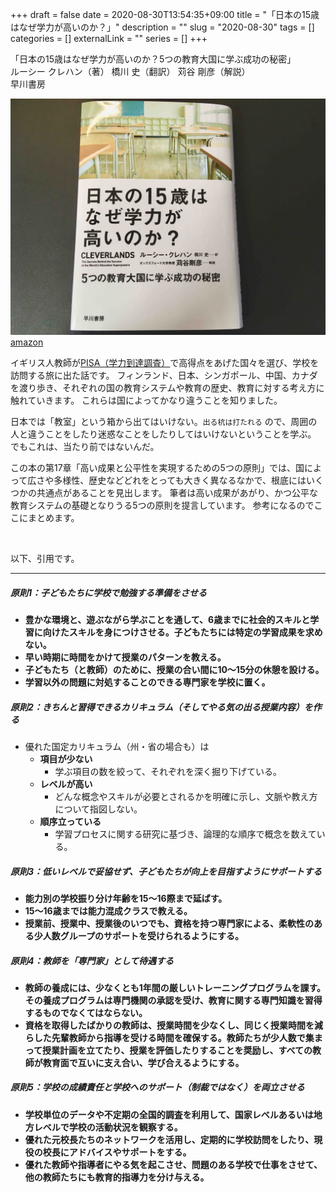 +++
draft = false
date = 2020-08-30T13:54:35+09:00
title = "「日本の15歳はなぜ学力が高いのか？」"
description = ""
slug = "2020-08-30"
tags = []
categories = []
externalLink = ""
series = []
+++

「日本の15歳はなぜ学力が高いのか？5つの教育大国に学ぶ成功の秘密」<br>
ルーシー クレハン（著） 橋川 史（翻訳） 苅谷 剛彦（解説）<br>
早川書房


![picture1](picture1.jpg)
[amazon](https://www.amazon.co.jp/%E6%97%A5%E6%9C%AC%E3%81%AE15%E6%AD%B3%E3%81%AF%E3%81%AA%E3%81%9C%E5%AD%A6%E5%8A%9B%E3%81%8C%E9%AB%98%E3%81%84%E3%81%AE%E3%81%8B-5%E3%81%A4%E3%81%AE%E6%95%99%E8%82%B2%E5%A4%A7%E5%9B%BD%E3%81%AB%E5%AD%A6%E3%81%B6%E6%88%90%E5%8A%9F%E3%81%AE%E7%A7%98%E5%AF%86-%E3%83%AB%E3%83%BC%E3%82%B7%E3%83%BC-%E3%82%AF%E3%83%AC%E3%83%8F%E3%83%B3/dp/4152097159/ref=tmm_hrd_swatch_0?_encoding=UTF8&qid=1598763790&sr=8-1)

イギリス人教師が[PISA（学力到達調査）](https://www.nier.go.jp/kokusai/pisa/)で高得点をあげた国々を選び、学校を訪問する旅に出た話です。
フィンランド、日本、シンガポール、中国、カナダを渡り歩き、それぞれの国の教育システムや教育の歴史、教育に対する考え方に触れていきます。
これらは国によってかなり違うことを知りました。

日本では「教室」という箱から出てはいけない。`出る杭は打たれる` ので、周囲の人と違うことをしたり迷惑なことをしたりしてはいけないということを学ぶ。
でもこれは、当たり前ではないんだ。

この本の第17章「高い成果と公平性を実現するための5つの原則」では、国によって広さや多様性、歴史などどれをとっても大きく異なるなかで、根底にはいくつかの共通点があることを見出します。
筆者は高い成果があがり、かつ公平な教育システムの基礎となりうる5つの原則を提言しています。
参考になるのでここにまとめます。

<br>

以下、引用です。

---

##### 原則1：子どもたちに学校で勉強する準備をさせる
- **豊かな環境と、遊ぶながら学ぶことを通して、6歳までに社会的スキルと学習に向けたスキルを身につけさせる。子どもたちには特定の学習成果を求めない。**
- **早い時期に時間をかけて授業のパターンを教える。**
- **子どもたち（と教師）のために、授業の合い間に10〜15分の休憩を設ける。**
- **学習以外の問題に対処することのできる専門家を学校に置く。**

##### 原則2：きちんと習得できるカリキュラム（そしてやる気の出る授業内容）を作る
- 優れた国定カリキュラム（州・省の場合も）は
  - **項目が少ない**
    - 学ぶ項目の数を絞って、それぞれを深く掘り下げている。
  - **レベルが高い**
    - どんな概念やスキルが必要とされるかを明確に示し、文脈や教え方について指図しない。
  - **順序立っている**
    - 学習プロセスに関する研究に基づき、論理的な順序で概念を数えている。

##### 原則3：低いレベルで妥協せず、子どもたちが向上を目指すようにサポートする
- **能力別の学校振り分け年齢を15〜16際まで延ばす。**
- **15〜16歳までは能力混成クラスで教える。**
- **授業前、授業中、授業後のいつでも、資格を持つ専門家による、柔軟性のある少人数グループのサポートを受けられるようにする。**

##### 原則4：教師を「専門家」として待遇する
- **教師の養成には、少なくとも1年間の厳しいトレーニングプログラムを課す。その養成プログラムは専門機関の承認を受け、教育に関する専門知識を習得するものでなくてはならない。**
- **資格を取得したばかりの教師は、授業時間を少なくし、同じく授業時間を減らした先輩教師から指導を受ける時間を確保する。教師たちが少人数で集まって授業計画を立てたり、授業を評価したりすることを奨励し、すべての教師が教育面で互いに支え合い、学び合えるようにする。**

##### 原則5：学校の成績責任と学校へのサポート（制裁ではなく）を両立させる
- **学校単位のデータや不定期の全国的調査を利用して、国家レベルあるいは地方レベルで学校の活動状況を観察する。**
- **優れた元校長たちのネットワークを活用し、定期的に学校訪問をしたり、現役の校長にアドバイスやサポートをする。**
- **優れた教師や指導者にやる気を起こさせ、問題のある学校で仕事をさせて、他の教師たちにも教育的指導力を分け与える。**
